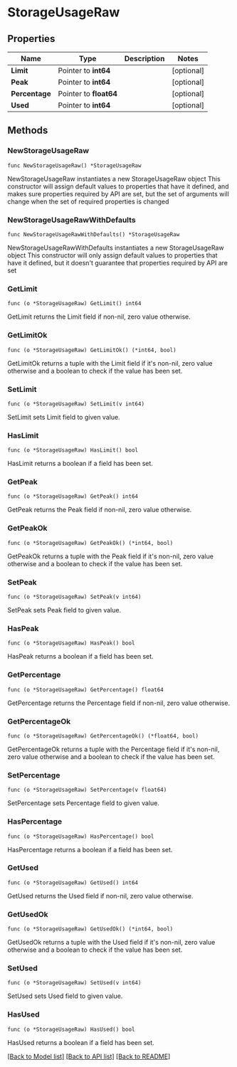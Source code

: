 # StorageUsageRaw

## Properties

Name | Type | Description | Notes
------------ | ------------- | ------------- | -------------
**Limit** | Pointer to **int64** |  | [optional] 
**Peak** | Pointer to **int64** |  | [optional] 
**Percentage** | Pointer to **float64** |  | [optional] 
**Used** | Pointer to **int64** |  | [optional] 

## Methods

### NewStorageUsageRaw

`func NewStorageUsageRaw() *StorageUsageRaw`

NewStorageUsageRaw instantiates a new StorageUsageRaw object
This constructor will assign default values to properties that have it defined,
and makes sure properties required by API are set, but the set of arguments
will change when the set of required properties is changed

### NewStorageUsageRawWithDefaults

`func NewStorageUsageRawWithDefaults() *StorageUsageRaw`

NewStorageUsageRawWithDefaults instantiates a new StorageUsageRaw object
This constructor will only assign default values to properties that have it defined,
but it doesn't guarantee that properties required by API are set

### GetLimit

`func (o *StorageUsageRaw) GetLimit() int64`

GetLimit returns the Limit field if non-nil, zero value otherwise.

### GetLimitOk

`func (o *StorageUsageRaw) GetLimitOk() (*int64, bool)`

GetLimitOk returns a tuple with the Limit field if it's non-nil, zero value otherwise
and a boolean to check if the value has been set.

### SetLimit

`func (o *StorageUsageRaw) SetLimit(v int64)`

SetLimit sets Limit field to given value.

### HasLimit

`func (o *StorageUsageRaw) HasLimit() bool`

HasLimit returns a boolean if a field has been set.

### GetPeak

`func (o *StorageUsageRaw) GetPeak() int64`

GetPeak returns the Peak field if non-nil, zero value otherwise.

### GetPeakOk

`func (o *StorageUsageRaw) GetPeakOk() (*int64, bool)`

GetPeakOk returns a tuple with the Peak field if it's non-nil, zero value otherwise
and a boolean to check if the value has been set.

### SetPeak

`func (o *StorageUsageRaw) SetPeak(v int64)`

SetPeak sets Peak field to given value.

### HasPeak

`func (o *StorageUsageRaw) HasPeak() bool`

HasPeak returns a boolean if a field has been set.

### GetPercentage

`func (o *StorageUsageRaw) GetPercentage() float64`

GetPercentage returns the Percentage field if non-nil, zero value otherwise.

### GetPercentageOk

`func (o *StorageUsageRaw) GetPercentageOk() (*float64, bool)`

GetPercentageOk returns a tuple with the Percentage field if it's non-nil, zero value otherwise
and a boolean to check if the value has been set.

### SetPercentage

`func (o *StorageUsageRaw) SetPercentage(v float64)`

SetPercentage sets Percentage field to given value.

### HasPercentage

`func (o *StorageUsageRaw) HasPercentage() bool`

HasPercentage returns a boolean if a field has been set.

### GetUsed

`func (o *StorageUsageRaw) GetUsed() int64`

GetUsed returns the Used field if non-nil, zero value otherwise.

### GetUsedOk

`func (o *StorageUsageRaw) GetUsedOk() (*int64, bool)`

GetUsedOk returns a tuple with the Used field if it's non-nil, zero value otherwise
and a boolean to check if the value has been set.

### SetUsed

`func (o *StorageUsageRaw) SetUsed(v int64)`

SetUsed sets Used field to given value.

### HasUsed

`func (o *StorageUsageRaw) HasUsed() bool`

HasUsed returns a boolean if a field has been set.


[[Back to Model list]](../README.md#documentation-for-models) [[Back to API list]](../README.md#documentation-for-api-endpoints) [[Back to README]](../README.md)


